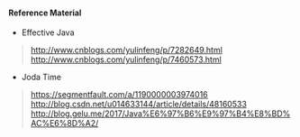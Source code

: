 #### Reference Material

- Effective Java
> http://www.cnblogs.com/yulinfeng/p/7282649.html
http://www.cnblogs.com/yulinfeng/p/7460573.html

- Joda Time
> https://segmentfault.com/a/1190000003974016
http://blog.csdn.net/u014633144/article/details/48160533
http://blog.gelu.me/2017/Java%E6%97%B6%E9%97%B4%E8%BD%AC%E6%8D%A2/

